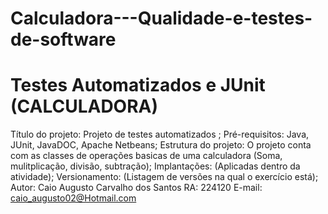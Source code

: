 # Calculadora---Qualidade-e-testes-de-software
<h1>Testes Automatizados e JUnit (CALCULADORA)</h1>

Título do projeto: Projeto de testes automatizados ;
Pré-requisitos: Java, JUnit, JavaDOC, Apache Netbeans;
Estrutura do projeto: O projeto conta com as classes de operações basicas de uma calculadora (Soma, mulitplicação, divisão, subtração);
Implantações: (Aplicadas dentro da atividade);
Versionamento: (Listagem de versões na qual o exercício está);
Autor: Caio Augusto Carvalho dos Santos
RA: 224120
E-mail: caio_augusto02@Hotmail.com
